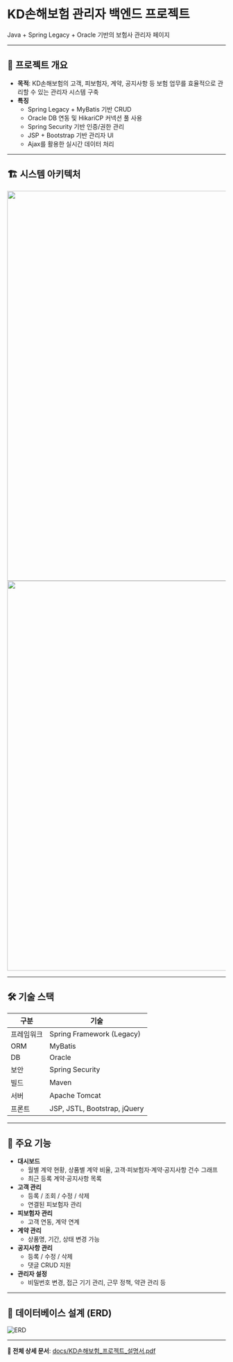 # KD손해보험 관리자 백엔드 프로젝트
Java + Spring Legacy + Oracle 기반의 보험사 관리자 페이지

---

## 📌 프로젝트 개요
- **목적**: KD손해보험의 고객, 피보험자, 계약, 공지사항 등 보험 업무를 효율적으로 관리할 수 있는 관리자 시스템 구축
- **특징**
  - Spring Legacy + MyBatis 기반 CRUD
  - Oracle DB 연동 및 HikariCP 커넥션 풀 사용
  - Spring Security 기반 인증/권한 관리
  - JSP + Bootstrap 기반 관리자 UI
  - Ajax를 활용한 실시간 데이터 처리

---

## 🏗 시스템 아키텍처
<img src="https://github.com/user-attachments/assets/4473b1d2-2f72-4336-ba9f-422d00708de0" width="900" />
<img src="https://github.com/user-attachments/assets/c85c149c-dd1d-4115-82b8-cc52547255b3" width="900" />

---

## 🛠 기술 스택
| 구분 | 기술 |
|------|------|
| 프레임워크 | Spring Framework (Legacy) |
| ORM | MyBatis |
| DB | Oracle |
| 보안 | Spring Security |
| 빌드 | Maven |
| 서버 | Apache Tomcat |
| 프론트 | JSP, JSTL, Bootstrap, jQuery |

---

## 📂 주요 기능
- **대시보드**
  - 월별 계약 현황, 상품별 계약 비율, 고객·피보험자·계약·공지사항 건수 그래프
  - 최근 등록 계약·공지사항 목록
- **고객 관리**
  - 등록 / 조회 / 수정 / 삭제
  - 연결된 피보험자 관리
- **피보험자 관리**
  - 고객 연동, 계약 연계
- **계약 관리**
  - 상품명, 기간, 상태 변경 가능
- **공지사항 관리**
  - 등록 / 수정 / 삭제
  - 댓글 CRUD 지원
- **관리자 설정**
  - 비밀번호 변경, 접근 기기 관리, 근무 정책, 약관 관리 등

---

## 📄 데이터베이스 설계 (ERD)
![ERD](https://github.com/user-attachments/assets/0f1a88da-d62d-468b-befd-a6b009c5152c)

---

**📑 전체 상세 문서**: [docs/KD손해보험_프로젝트_설명서.pdf](docs/KD손해보험_프로젝트_설명서.pdf)
